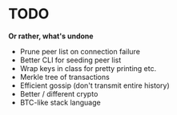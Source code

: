 # TODO

**Or rather, what's undone**

  * Prune peer list on connection failure
  * Better CLI for seeding peer list
  * Wrap keys in class for pretty printing etc.
  * Merkle tree of transactions
  * Efficient gossip (don't transmit entire history)
  * Better / different crypto
  * BTC-like stack language
